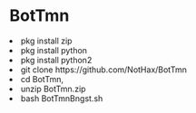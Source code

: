 # BotTmn
<li>pkg install zip</li>
<li>pkg install python</li>
<li>pkg install python2</li>
<li>git clone https://github.com/NotHax/BotTmn</li>
<li>cd BotTmn,</li>
<li>unzip BotTmn.zip</li>
<li>bash BotTmnBngst.sh</li>
